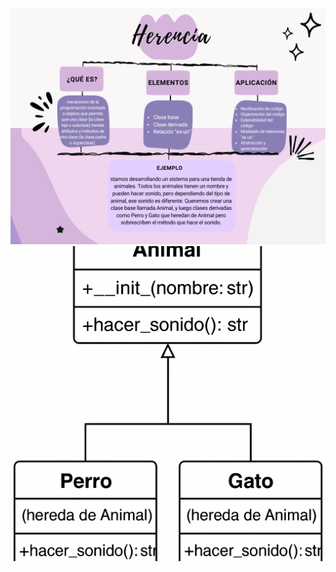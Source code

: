 ![Mapa conceptual Herencia en POO](<Mapa_Herencia_POO.png>)
![Diagrama UML Herencia POO](<UML_Herencia.png>)
